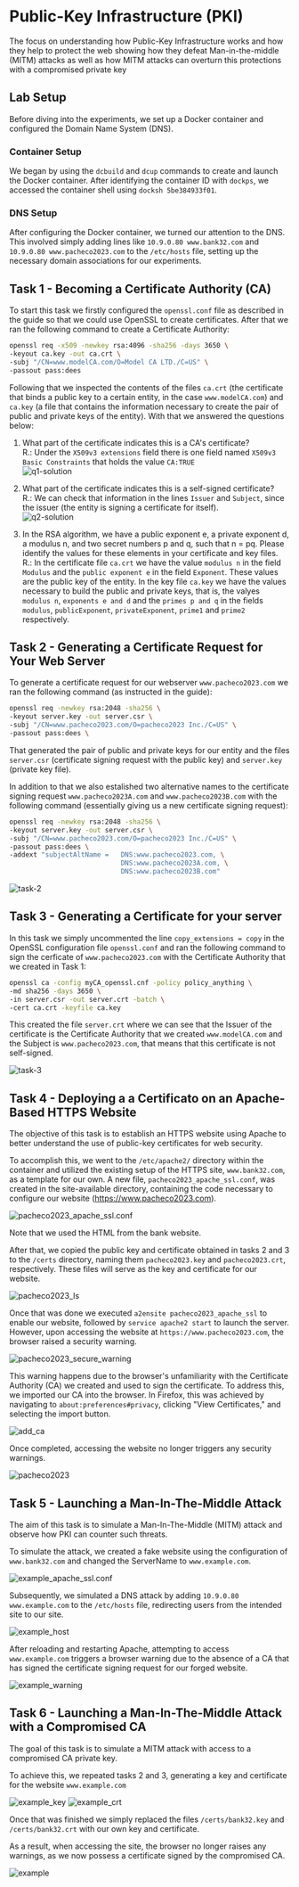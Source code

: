 # Public-Key Infrastructure (PKI) 

The focus on understanding how Public-Key Infrastructure works and how they help to protect the web showing how they defeat Man-in-the-middle (MITM) attacks as well as how MITM attacks can overturn this protections with a compromised private key

## Lab Setup

Before diving into the experiments, we set up a Docker container and configured the Domain Name System (DNS).

### Container Setup

We began by using the `dcbuild` and `dcup` commands to create and launch the Docker container. After identifying the container ID with `dockps`, we accessed the container shell using `docksh 5be384933f01`.

### DNS Setup

After configuring the Docker container, we turned our attention to the DNS. This involved simply adding lines like `10.9.0.80 www.bank32.com` and `10.9.0.80 www.pacheco2023.com` to the `/etc/hosts` file, setting up the necessary domain associations for our experiments.


## Task 1 - Becoming a Certificate Authority (CA)

To start this task we firstly configured the `openssl.conf` file as described in the guide so that we could use OpenSSL to create certificates. After that we ran the following command to create a Certificate Authority:

```bash
openssl req -x509 -newkey rsa:4096 -sha256 -days 3650 \
-keyout ca.key -out ca.crt \
-subj "/CN=www.modelCA.com/O=Model CA LTD./C=US" \
-passout pass:dees
```

Following that we inspected the contents of the files `ca.crt` (the certificate that binds a public key to a certain entity, in the case `www.modelCA.com`) and `ca.key` (a file that contains the information necessary to create the pair of public and private keys of the entity). With that we answered the questions below:

1. What part of the certificate indicates this is a CA's certificate?<br>
R.: Under the `X509v3 extensions` field there is one field named `X509v3 Basic Constraints` that holds the value `CA:TRUE`<br>
![q1-solution](/img/log11/q1solution.png)

2. What part of the certificate indicates this is a self-signed certificate?<br>
R.: We can check that information in the lines `Issuer` and `Subject`, since the issuer (the entity is signing a certificate for itself).<br>
![q2-solution](/img/log11/q2solution.png)

3. In the RSA algorithm, we have a public exponent e, a private exponent d, a modulus n, and two secret numbers p and q, such that n = pq. Please identify the values for these elements in your certificate and key files.<br>
R.: In the certificate file `ca.crt` we have the value `modulus n` in the field `Modulus` and the `public exponent e` in the field `Exponent`. These values are the public key of the entity. In the key file `ca.key` we have the values necessary to build the public and private keys, that is, the valyes `modulus n`, `exponents e and d` and the `primes p and q` in the fields `modulus`, `publicExponent`, `privateExponent`, `prime1` and `prime2` respectively.<br>


## Task 2 - Generating a Certificate Request for Your Web Server

To generate a certificate request for our webserver `www.pacheco2023.com` we ran the following command (as instructed in the guide):

```bash
openssl req -newkey rsa:2048 -sha256 \
-keyout server.key -out server.csr \
-subj "/CN=www.pacheco2023.com/O=pacheco2023 Inc./C=US" \
-passout pass:dees \
```

That generated the pair of public and private keys for our entity and the files `server.csr` (certificate signing request with the public key) and `server.key` (private key file).

In addition to that we also estalished two alternative names to the certificate signing request `www.pacheco2023A.com` and `www.pacheco2023B.com` with the following command (essentially giving us a new certificate signing request):

```bash
openssl req -newkey rsa:2048 -sha256 \
-keyout server.key -out server.csr \
-subj "/CN=www.pacheco2023.com/O=pacheco2023 Inc./C=US" \
-passout pass:dees \
-addext "subjectAltName =   DNS:www.pacheco2023.com, \
                            DNS:www.pacheco2023A.com, \
                            DNS:www.pacheco2023B.com"
```

![task-2](img/log11/task2.png)

## Task 3 - Generating a Certificate for your server

In this task we simply uncommented the line `copy_extensions = copy` in the OpenSSL configuration file `openssl.conf` and ran the following command to sign the cerficate of `www.pacheco2023.com` with the Certificate Authority that we created in Task 1:

```bash
openssl ca -config myCA_openssl.cnf -policy policy_anything \
-md sha256 -days 3650 \
-in server.csr -out server.crt -batch \
-cert ca.crt -keyfile ca.key
```

This created the file `server.crt` where we can see that the Issuer of the certificate is the Certificate Authority that we created `www.modelCA.com` and the Subject is `www.pacheco2023.com`, that means that this certificate is not self-signed.

![task-3](/img/log11/task3.png)

## Task 4 - Deploying a a Certificato on an Apache-Based HTTPS Website

The objective of this task is to establish an HTTPS website using Apache to better understand the use of public-key certificates for web security.

To accomplish this, we went to the `/etc/apache2/` directory within the container and utilized the existing setup of the HTTPS site, `www.bank32.com`, as a template for our own. A new file, `pacheco2023_apache_ssl.conf`, was created in the site-available directory, containing the code necessary to configure our website (https://www.pacheco2023.com).

![pacheco2023_apache_ssl.conf](img/log11/pacheco2023_apache_ssl.png)

Note that we used the HTML from the bank website. 

After that, we copied the public key and certificate obtained in tasks 2 and 3 to the `/certs` directory, naming them `pacheco2023.key` and `pacheco2023.crt`, respectively. These files will serve as the key and certificate for our website.

![pacheco2023_ls](img/log11/pacheco2023_ls.png)


Once that was done we executed `a2ensite pacheco2023_apache_ssl` to enable our website, followed by `service apache2 start` to launch the server. However, upon accessing the website at `https://www.pacheco2023.com`, the browser raised a security warning.

![pacheco2023_secure_warning](img/log11/pacheco2023_secure_warning.png)


This warning happens due to the browser's unfamiliarity with the Certificate Authority (CA) we created and used to sign the certificate. To address this, we imported our CA into the browser. In Firefox, this was achieved by navigating to `about:preferences#privacy`, clicking "View Certificates," and selecting the import button.

![add_ca](img/log11/add_ca.png)

Once completed, accessing the website no longer triggers any security warnings.

![pacheco2023](img/log11/pacheco2023.png)

## Task 5 - Launching a Man-In-The-Middle Attack

The aim of this task is to simulate a Man-In-The-Middle (MITM) attack and observe how PKI can counter such threats.

To simulate the attack, we created a fake website using the configuration of `www.bank32.com` and changed the ServerName to `www.example.com`.

![example_apache_ssl.conf](img/log11/example_apache_ssl.png)

Subsequently, we simulated a DNS attack by adding `10.9.0.80 www.example.com` to the `/etc/hosts` file, redirecting users from the intended site to our site.

![example_host](img/log11/example_host.png)

After reloading and restarting Apache, attempting to access `www.example.com` triggers a browser warning due to the absence of a CA that has signed the certificate signing request for our forged website.

![example_warning](img/log11/example_warning.png)

## Task 6 - Launching a Man-In-The-Middle Attack with a Compromised CA

The goal of this task is to simulate a MITM attack with access to a compromised CA private key.

To achieve this, we repeated tasks 2 and 3, generating a key and certificate for the website `www.example.com`

![example_key](img/log11/example_key.png)
![example_crt](img/log11/example_crt.png)

Once that was finished we simply replaced the files `/certs/bank32.key` and `/certs/bank32.crt` with our own key and certificate.

As a result, when accessing the site, the browser no longer raises any warnings, as we now possess a certificate signed by the compromised CA.

![example](img/log11/example.png)
